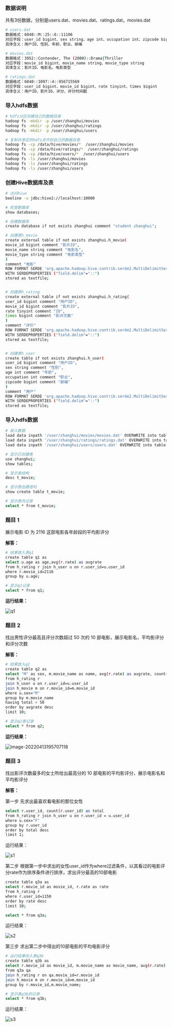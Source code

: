 ### 数据说明

共有3份数据，分别是users.dat、movies.dat、ratings.dat，movies.dat
```bash
# users.dat
数据格式：6040::M::25::6::11106
对应字段：user_id bigint、sex string、age int、occupation int、zipcode bigint
具体含义：用户ID、性别、年龄、职业、邮编

# movies.dat
数据格式：3952::Contender, The (2000)::Drama|Thriller
对应字段：movie_id bigint、movie_name string、movie_type string
具体含义：影片ID、电影名、电影类型

# ratings.dat
数据格式：6040::1097::4::956715569
对应字段：user_id bigint、movie_id bigint、rate tinyint、times bigint
具体含义：用户ID、影片ID、评分、评分时间戳
```

### 导入hdfs数据
```bash
# hdfs分区创建自己的数据目录
hadoop fs -mkdir -p /user/zhanghui/movies
hadoop fs -mkdir -p /user/zhanghui/ratings
hadoop fs -mkdir -p /user/zhanghui/users

# 复制共享区的hdfs文件到自己的数据目录
hadoop fs -cp /data/hive/movies/*  /user/zhanghui/movies
hadoop fs -cp /data/hive/ratings/*  /user/zhanghui/ratings
hadoop fs -cp /data/hive/users/*  /user/zhanghui/users
hadoop fs -ls /user/zhanghui/movies
hadoop fs -ls /user/zhanghui/ratings
hadoop fs -ls /user/zhanghui/users
```

### 创建Hive数据库及表
```bash
# 访问hive
beeline -u jdbc:hive2://localhost:10000

# 检查数据库
show databases;

# 创建数据库
create database if not exists zhanghui comment "student zhanghui";

# 创建表h_movie
create external table if not exists zhanghui.h_movie(
movie_id bigint comment "影片ID",
movie_name string comment "电影名",
movie_type string comment "电影类型"
)
comment "电影"
ROW FORMAT SERDE 'org.apache.hadoop.hive.contrib.serde2.MultiDelimitSerDe' 
WITH SERDEPROPERTIES ("field.delim"="::")
stored as textfile;


# 创建表h_rating
create external table if not exists zhanghui.h_rating(
user_id bigint comment "用户ID",
movie_id bigint comment "影片ID",
rate tinyint comment "ID",
times bigint comment "影评次数"
)
comment "评价"
ROW FORMAT SERDE 'org.apache.hadoop.hive.contrib.serde2.MultiDelimitSerDe' 
WITH SERDEPROPERTIES ("field.delim"="::")
stored as textfile;


# 创建表h_user
create table if not exists zhanghui.h_user(
user_id bigint comment "用户ID",
sex string comment "性别",
age int comment "年龄",
occupation int comment "职业",
zipcode bigint comment "邮编"
)
comment "用户"
ROW FORMAT SERDE 'org.apache.hadoop.hive.contrib.serde2.MultiDelimitSerDe' 
WITH SERDEPROPERTIES ("field.delim"="::")
stored as textfile;
```

### 导入hdfs数据
```bash
# 装入数据
load data inpath '/user/zhanghui/movies/movies.dat' OVERWRITE into table zhanghui.h_movie;
load data inpath '/user/zhanghui/ratings/ratings.dat' OVERWRITE into table zhanghui.h_rating;
load data inpath '/user/zhanghui/users/users.dat' OVERWRITE into table zhanghui.h_user;

# 显示已创建表
use zhanghui;
show tables;

# 显示表结构
desc t_movie;

# 显示表创建语句
show create table t_movie;

# 显示表内记录
select * from t_movie;
```

### 题目 1

展示电影 ID 为 2116 这部电影各年龄段的平均影评分

**解答：**
```bash
# 结果放入表q1
create table q1 as
select u.age as age,avg(r.rate) as avgrate
from h_rating r join h_user u on r.user_id=u.user_id
where r.movie_id=2116
group by u.age;

# 显示q1记录
select * from q1;
```

**运行结果：**



![q1](https://tva1.sinaimg.cn/large/e6c9d24ely1h0lgohwxikj20n90mjdkr.jpg)



### 题目 2

找出男性评分最高且评分次数超过 50 次的 10 部电影，展示电影名，平均影评分和评分次数

**解答：**
```bash
# 结果放入q2
create table q2 as 
select "M" as sex, m.movie_name as name, avg(r.rate) as avgrate, count(m.movie_name) as total  
from h_rating r 
join h_user u on r.user_id=u.user_id 
join h_movie m on r.movie_id=m.movie_id 
where u.sex="M" 
group by m.movie_name 
having total > 50
order by avgrate desc 
limit 10;

# 显示q2表记录
select * from q2;
```

**运行结果：**

![image-20220413195707118](https://tva1.sinaimg.cn/large/e6c9d24ely1h18cd0cus6j21kq0u0k26.jpg)



### 题目 3

找出影评次数最多的女士所给出最高分的 10 部电影的平均影评分，展示电影名和平均影评分

**解答：**

第一步 先求出最喜欢看电影的那位女性
```bash
select r.user_id, count(r.user_id) as total 
from h_rating r join h_user u on r.user_id = u.user_id 
where u.sex="F" 
group by r.user_id 
order by total desc 
limit 1;
```
运行结果：



![s1](https://tva1.sinaimg.cn/large/e6c9d24ely1h0lgp62oi9j21460bognb.jpg)

第二步 根据第一步中求出的女性user_id作为where过滤条件，以其看过的电影评分rate作为排序条件进行排序，求出评分最高的10部电影
```bash
create table q3a as 
select r.movie_id as movie_id, r.rate as rate  
from h_rating r 
where r.user_id=1150 
order by rate desc 
limit 10;

select * from q3a;
```
运行结果：



![s2](https://tva1.sinaimg.cn/large/e6c9d24ely1h0lgpemtj0j21480k0q5b.jpg)

第三步 求出第二步中得出的10部电影的平均电影评分
```bash
# 运行结果存入表q3b
create table q3b as 
select r.movie_id as movie_id, m.movie_name as movie_name, avg(r.rate) as avgrate 
from q3a qa 
join h_rating r on qa.movie_id=r.movie_id 
join h_movie m on r.movie_id=m.movie_id 
group by r.movie_id,m.movie_name;

# 显示表q3b的记录
select * from q3b;
```
运行结果：



![s3](https://tva1.sinaimg.cn/large/e6c9d24ely1h0lgplnd9bj21im0i4aeq.jpg)
